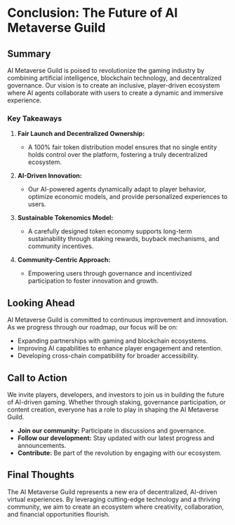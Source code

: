 # Conclusion: The Future of AI Metaverse Guild

## Summary

AI Metaverse Guild is poised to revolutionize the gaming industry by combining artificial intelligence, blockchain technology, and decentralized governance. Our vision is to create an inclusive, player-driven ecosystem where AI agents collaborate with users to create a dynamic and immersive experience.

### Key Takeaways

1. **Fair Launch and Decentralized Ownership:**  
   - A 100% fair token distribution model ensures that no single entity holds control over the platform, fostering a truly decentralized ecosystem.

2. **AI-Driven Innovation:**  
   - Our AI-powered agents dynamically adapt to player behavior, optimize economic models, and provide personalized experiences to users.

3. **Sustainable Tokenomics Model:**  
   - A carefully designed token economy supports long-term sustainability through staking rewards, buyback mechanisms, and community incentives.

4. **Community-Centric Approach:**  
   - Empowering users through governance and incentivized participation to foster innovation and growth.

## Looking Ahead

AI Metaverse Guild is committed to continuous improvement and innovation. As we progress through our roadmap, our focus will be on:

- Expanding partnerships with gaming and blockchain ecosystems.
- Improving AI capabilities to enhance player engagement and retention.
- Developing cross-chain compatibility for broader accessibility.

## Call to Action

We invite players, developers, and investors to join us in building the future of AI-driven gaming. Whether through staking, governance participation, or content creation, everyone has a role to play in shaping the AI Metaverse Guild.

- **Join our community:** Participate in discussions and governance.  
- **Follow our development:** Stay updated with our latest progress and announcements.  
- **Contribute:** Be part of the revolution by engaging with our ecosystem.

## Final Thoughts

The AI Metaverse Guild represents a new era of decentralized, AI-driven virtual experiences. By leveraging cutting-edge technology and a thriving community, we aim to create an ecosystem where creativity, collaboration, and financial opportunities flourish.
